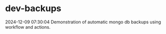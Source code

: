 # dev-backups
2024-12-09 07:30:04 Demonstration of automatic mongo db backups using workflow and actions.
